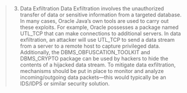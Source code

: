 



> 3. Data Exfiltration
> Data Exfiltration involves the unauthorized transfer of data or sensitive information from a targeted database. In many cases, Oracle Java’s own tools are used to carry out these exploits. For example, Oracle possesses a package named UTL_TCP that can make connections to additional servers. In data exfiltration, an attacker will use UTL_TCP to send a data stream from a server to a remote host to capture privileged data. Additionally, the DBMS_OBFUSCATION_TOOLKIT and DBMS_CRYPTO package can be used by hackers to hide the contents of a hijacked data stream. To mitigate data exfiltration, mechanisms should be put in place to monitor and analyze incoming/outgoing data packets—this would typically be an IDS/IDPS or similar security solution.
